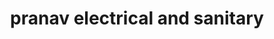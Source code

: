 ---
title: "pranav electrical and sanitary"
url: /thiruvalla/pranav-electrical-and-sanitary/
shop: Elektrisch
---